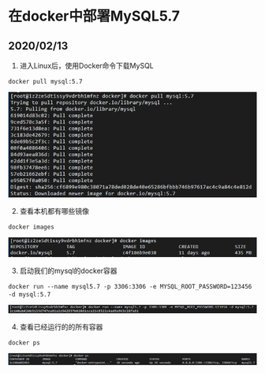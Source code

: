 # 在docker中部署MySQL5.7

## 2020/02/13

1. 进入Linux后，使用Docker命令下载MySQL
```shell
docker pull mysql:5.7
```
![进入Linux后，使用Docker命令下载MySQL](1.JPG "进入Linux后，使用Docker命令下载MySQL")

2. 查看本机都有哪些镜像
```shell
docker images
```
![查看本机都有哪些镜像](2.JPG "查看本机都有哪些镜像")

3. 启动我们的mysql的docker容器
```shell
docker run --name mysql5.7 -p 3306:3306 -e MYSQL_ROOT_PASSWORD=123456 -d mysql:5.7
```
![启动我们的mysql的docker容器](3.JPG "启动我们的mysql的docker容器")

4. 查看已经运行的的所有容器
```shell
docker ps
```
![查看已经运行的的所有容器](4.JPG "查看已经运行的的所有容器")